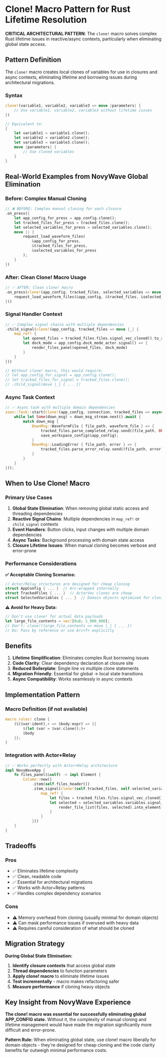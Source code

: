 # Clone! Macro Pattern for Rust Lifetime Resolution

**CRITICAL ARCHITECTURAL PATTERN**: The `clone!` macro solves complex Rust lifetime issues in reactive/async contexts, particularly when eliminating global state access.

## Pattern Definition

The `clone!` macro creates local clones of variables for use in closures and async contexts, eliminating lifetime and borrowing issues during architectural migrations.

### Syntax

```rust
clone!(variable1, variable2, variable3 => move |parameters| {
    // Use variable1, variable2, variable3 without lifetime issues
})

// Equivalent to:
{
    let variable1 = variable1.clone();
    let variable2 = variable2.clone();
    let variable3 = variable3.clone();
    move |parameters| {
        // Use cloned variables
    }
}
```

## Real-World Examples from NovyWave Global Elimination

### Before: Complex Manual Cloning
```rust
// ❌ BEFORE: Complex manual cloning for each closure
.on_press({
    let app_config_for_press = app_config.clone();
    let tracked_files_for_press = tracked_files.clone();
    let selected_variables_for_press = selected_variables.clone();
    move || {
        request_load_waveform_files(
            &app_config_for_press,
            &tracked_files_for_press, 
            &selected_variables_for_press
        );
    }
})
```

### After: Clean Clone! Macro Usage
```rust
// ✅ AFTER: Clean clone! macro
.on_press(clone!(app_config, tracked_files, selected_variables => move |_| {
    request_load_waveform_files(&app_config, &tracked_files, &selected_variables);
}))
```

### Signal Handler Context
```rust
// ✅ Complex signal chains with multiple dependencies
.child_signal(clone!(app_config, tracked_files => move |_| {
    map_ref! {
        let opened_files = tracked_files.files.signal_vec_cloned().to_signal_cloned(),
        let dock_mode = app_config.dock_mode_actor.signal() => {
            render_files_panel(opened_files, dock_mode)
        }
    }
}))

// Without clone! macro, this would require:
// let app_config_for_signal = app_config.clone();
// let tracked_files_for_signal = tracked_files.clone();
// .child_signal(move |_| { ... })
```

### Async Task Context
```rust
// ✅ Async task with multiple domain dependencies
zoon::Task::start(clone!(app_config, connection, tracked_files => async move {
    while let Some(down_msg) = down_msg_stream.next().await {
        match down_msg {
            DownMsg::WaveformFile { file_path, waveform_file } => {
                tracked_files.parse_completed_relay.send((file_path, Ok(waveform_file)));
                save_workspace_config(&app_config);
            }
            DownMsg::LoadingError { file_path, error } => {
                tracked_files.parse_error_relay.send((file_path, error));
            }
        }
    }
}));
```

## When to Use Clone! Macro

### Primary Use Cases

1. **Global State Elimination**: When removing global static access and threading dependencies
2. **Reactive Signal Chains**: Multiple dependencies in `map_ref!` or `child_signal` contexts
3. **Event Handlers**: Button clicks, input changes with multiple domain dependencies
4. **Async Tasks**: Background processing with domain state access
5. **Closure Lifetime Issues**: When manual cloning becomes verbose and error-prone

### Performance Considerations

**✅ Acceptable Cloning Scenarios:**
```rust
// Actor/Relay structures are designed for cheap cloning
struct AppConfig { ... }  // Arc-wrapped internally
struct TrackedFiles { ... }  // ActorVec clones are cheap
struct SelectedVariables { ... }  // Domain objects optimized for cloning
```

**⚠️ Avoid for Heavy Data:**
```rust
// Don't use clone! for actual data payloads
let large_file_contents = vec![0u8; 1_000_000];
// Don't: clone!(large_file_contents => move |_| { ... })
// Do: Pass by reference or use Arc<T> explicitly
```

## Benefits

1. **Lifetime Simplification**: Eliminates complex Rust borrowing issues
2. **Code Clarity**: Clear dependency declaration at closure site
3. **Reduced Boilerplate**: Single line vs multiple clone statements
4. **Migration Friendly**: Essential for global → local state transitions
5. **Async Compatibility**: Works seamlessly in async contexts

## Implementation Pattern

### Macro Definition (if not available)
```rust
macro_rules! clone {
    ($($var:ident),+ => $body:expr) => {{
        $(let $var = $var.clone();)+
        $body
    }};
}
```

### Integration with Actor+Relay
```rust
// ✅ Works perfectly with Actor+Relay architecture
impl NovyWaveApp {
    fn files_panel(&self) -> impl Element {
        Column::new()
            .item(self.files_header())
            .item_signal(clone!(self.tracked_files, self.selected_variables => move |_| {
                map_ref! {
                    let files = tracked_files.files.signal_vec_cloned().to_signal_cloned(),
                    let selected = selected_variables.variables.signal_vec_cloned().to_signal_cloned() => {
                        render_file_list(files, selected).into_element()
                    }
                }
            }))
    }
}
```

## Tradeoffs

### Pros
- ✅ Eliminates lifetime complexity
- ✅ Clean, readable code
- ✅ Essential for architectural migrations
- ✅ Works with Actor+Relay patterns
- ✅ Handles complex dependency scenarios

### Cons
- ⚠️ Memory overhead from cloning (usually minimal for domain objects)
- ⚠️ Can mask performance issues if overused with heavy data
- ⚠️ Requires careful consideration of what should be cloned

## Migration Strategy

**During Global State Elimination:**
1. **Identify closure contexts** that access global state
2. **Thread dependencies** to function parameters
3. **Apply clone! macro** to eliminate lifetime issues
4. **Test incrementally** - macro makes refactoring safer
5. **Measure performance** if cloning heavy objects

## Key Insight from NovyWave Experience

**The clone! macro was essential for successfully eliminating global APP_CONFIG state.** Without it, the complexity of manual cloning and lifetime management would have made the migration significantly more difficult and error-prone.

**Pattern Rule:** When eliminating global state, use clone! macro liberally for domain objects - they're designed for cheap cloning and the code clarity benefits far outweigh minimal performance costs.